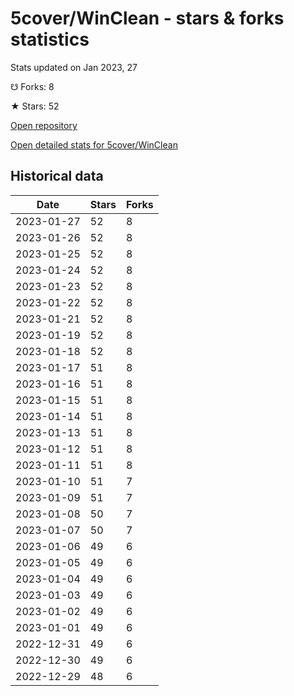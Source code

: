# 5cover/WinClean - stars & forks statistics

Stats updated on Jan 2023, 27

☋ Forks: 8

★ Stars: 52

[Open repository](https://github.com/5cover/WinClean)

[Open detailed stats for 5cover/WinClean](https://reviewgithub.com/rep/5cover/WinClean)

## Historical data
| Date | Stars | Forks |
|------|-------|-------|
| 2023-01-27 | 52 | 8 | 
| 2023-01-26 | 52 | 8 | 
| 2023-01-25 | 52 | 8 | 
| 2023-01-24 | 52 | 8 | 
| 2023-01-23 | 52 | 8 | 
| 2023-01-22 | 52 | 8 | 
| 2023-01-21 | 52 | 8 | 
| 2023-01-19 | 52 | 8 | 
| 2023-01-18 | 52 | 8 | 
| 2023-01-17 | 51 | 8 | 
| 2023-01-16 | 51 | 8 | 
| 2023-01-15 | 51 | 8 | 
| 2023-01-14 | 51 | 8 | 
| 2023-01-13 | 51 | 8 | 
| 2023-01-12 | 51 | 8 | 
| 2023-01-11 | 51 | 8 | 
| 2023-01-10 | 51 | 7 | 
| 2023-01-09 | 51 | 7 | 
| 2023-01-08 | 50 | 7 | 
| 2023-01-07 | 50 | 7 | 
| 2023-01-06 | 49 | 6 | 
| 2023-01-05 | 49 | 6 | 
| 2023-01-04 | 49 | 6 | 
| 2023-01-03 | 49 | 6 | 
| 2023-01-02 | 49 | 6 | 
| 2023-01-01 | 49 | 6 | 
| 2022-12-31 | 49 | 6 | 
| 2022-12-30 | 49 | 6 | 
| 2022-12-29 | 48 | 6 | 

